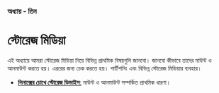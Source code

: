 ### অধ্যায় - তিন ###
# স্টোরেজ মিডিয়া #

এই অধ্যায়ে আমরা স্টোরেজ মিডিয়া নিয়ে বিভিন্ন প্রাথমিক বিষয়গুলি জানবো। জানবো কীভাবে তাদের মাউন্ট ও আনমাউন্ট করতে হয়। এররের জন্য চেক করতে হয়। পার্টিশনিং এবং বিভিন্ন স্টোরেজ মিডিয়ার ব্যবহার।

*  [**লিনাক্সের চোখে স্টোরেজ ডিভাইস**:](3.3.1.mount-unmount.md) মাউন্ট ও আনমাউন্ট সম্পর্কিত প্রাথমিক ধারণা।